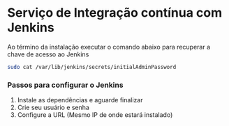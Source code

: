 # Serviço de Integração contínua com Jenkins

Ao término da instalação executar o comando abaixo para recuperar a chave de acesso ao Jenkins

```bash
sudo cat /var/lib/jenkins/secrets/initialAdminPassword
```
### Passos para configurar o Jenkins

1. Instale as dependências e aguarde finalizar
2. Crie seu usuário e senha
3. Configure a URL (Mesmo IP de onde estará instalado)
